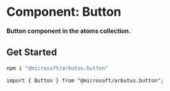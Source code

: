 # Component: Button

**Button component in the atoms collection.**

## Get Started

```sh
npm i "@microsoft/arbutus.button"
```

```
import { Button } from "@microsoft/arbutus.button";
```
